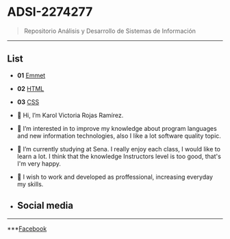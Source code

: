 # ADSI-2274277

> Repositorio Análisis y Desarrollo de Sistemas de Información
---
## List

- **01** [Emmet](01-Emmet/)
- **02** [HTML](02-HTML/)
- **03** [CSS](01-CSS/)

- 👋 Hi, I’m Karol Victoria Rojas Ramírez.
- 👀 I’m interested in to improve my knowledge about program languages and new information technologies, also I like a lot software quality topic.
- 🌱 I’m currently studying at Sena. I really enjoy each class, I would like to learn a lot. I think that the knowledge Instructors level is too good, that's I'm very happy. 
- 💞️ I wish to work and developed as proffessional, increasing everyday my skills.
- ## Social media
---
***[Facebook](https://www.facebook.com/karito.rojas.520/)

